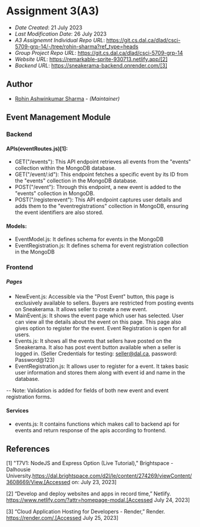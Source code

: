 # Assignment 3(A3)

* *Date Created*: 21 July 2023
* *Last Modification Date*: 26 July 2023
* *A3 Assignemnt Individual Repo URL*: https://git.cs.dal.ca/dlad/csci-5709-grp-14/-/tree/rohin-sharma?ref_type=heads
* *Group Project Repo URL*: https://git.cs.dal.ca/dlad/csci-5709-grp-14
* *Website URL*: https://remarkable-sprite-930713.netlify.app/[2]
* *Backend URL*: https://sneakerama-backend.onrender.com/[3]

## Author

* [Rohin Ashwinkumar Sharma](rh851598@dal.ca) - *(Maintainer)*

## Event Management Module
### Backend
#### APIs(eventRoutes.js)[1]:
- GET("/events"): This API endpoint retrieves all events from the "events" collection within the MongoDB database.
- GET("/event/:id"): This endpoint fetches a specific event by its ID from the "events" collection in the MongoDB database.
- POST("/event"): Through this endpoint, a new event is added to the "events" collection in MongoDB.
- POST("/registerevent"): This API endpoint captures user details and adds them to the "eventregistrations" collection in MongoDB, ensuring the event identifiers are also stored.

#### Models:
- EventModel.js: It defines schema for events in the MongoDB
- EventRegistration.js: It defines schema for event registration collection in the MongoDB

### Frontend
##### Pages
- NewEvent.js: Accessible via the "Post Event" button, this page is exclusively available to sellers. Buyers are restricted from posting events on Sneakerama. It allows seller to create a new event.
- MainEvent.js: It shows the event page which user has selected. User can view all the details about the event on this page. This page also gives option to register for the event. Event Registration is open for all users.
- Events.js: It shows all the events that sellers have posted on the Sneakerama. It also has post event button available when a seller is logged in.
(Seller Credentials for testing: seller@dal.ca, password: Password@123)
- EventRegistration.js: It allows user to register for a event. It takes basic user information and stores them along with event id and name in the database.

-- Note: Validation is added for fields of both new event and event registration forms. 

#### Services
- events.js: It contains functions which makes call to backend api for events and return response of the apis according to frontend.

## References
[1]  "T7V1: NodeJS and Express Option (Live Tutorial)," Brightspace - Dalhousie University.https://dal.brightspace.com/d2l/le/content/274269/viewContent/3608669/View.[Accessed on: July 23, 2023]

[2]   “Develop and deploy websites and apps in record time,” Netlify. https://www.netlify.com/?attr=homepage-modal.[Accessed July 24, 2023]

[3]   “Cloud Application Hosting for Developers - Render,” Render. https://render.com/.[Accessed July 25, 2023]

‌  
‌
